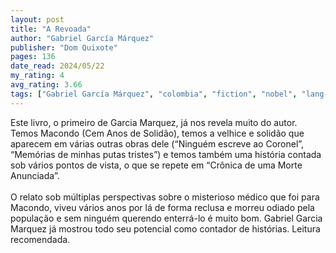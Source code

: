 ```yaml
---
layout: post
title: "A Revoada"
author: "Gabriel García Márquez"
publisher: "Dom Quixote"
pages: 136
date_read: 2024/05/22
my_rating: 4
avg_rating: 3.66
tags: ["Gabriel García Márquez", "colombia", "fiction", "nobel", "lang-pt"]
---
```


Este livro, o primeiro de Garcia Marquez, já nos revela muito do autor. Temos Macondo (Cem Anos de Solidão), temos a velhice e solidão que aparecem em várias outras obras dele (“Ninguém escreve ao Coronel”, “Memórias de minhas putas tristes”) e temos também uma história contada sob vários pontos de vista, o que se repete em “Crônica de uma Morte Anunciada”. <br/><br/>O relato sob múltiplas perspectivas sobre o misterioso médico que foi para Macondo, viveu vários anos por lá de forma reclusa e morreu odiado pela população e sem ninguém querendo enterrá-lo é muito bom. Gabriel Garcia Marquez já mostrou todo seu potencial como contador de histórias. Leitura recomendada.

